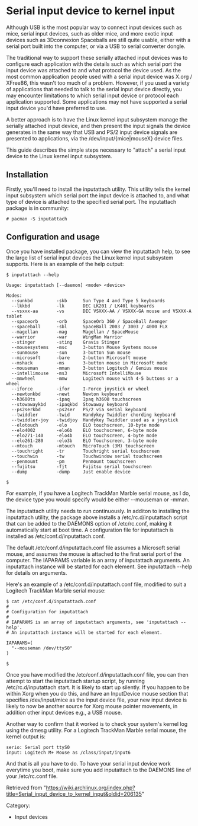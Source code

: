 Serial input device to kernel input
===================================

  
 Although USB is the most popular way to connect input devices such as
mice, serial input devices, such as older mice, and more exotic input
devices such as 3Dconnexion Spaceballs are still quite usable, either
with a serial port built into the computer, or via a USB to serial
converter dongle.

The traditional way to support these serially attached input devices was
to configure each application with the details such as which serial port
the input device was attached to and what protocol the device used. As
the most common application people used with a serial input device was
X.org / XFree86, this wasn't too much of a problem. However, if you used
a variety of applications that needed to talk to the serial input device
directly, you may encounter limitations to which serial input device or
protocol each application supported. Some applications may not have
supported a serial input device you'd have preferred to use.

A better approach is to have the Linux kernel input subsystem manage the
serially attached input device, and then present the input signals the
device generates in the same way that USB and PS/2 input device signals
are presented to applications, via the /dev/input/{mice|mouseX} device
files.

This guide describes the simple steps necessary to "attach" a serial
input device to the Linux kernel input subsystem.

Installation
------------

Firstly, you'll need to install the inputattach utility. This utility
tells the kernel input subsystem which serial port the input device is
attached to, and what type of device is attached to the specified serial
port. The inputattach package is in community:

    # pacman -S inputattach

Configuration and usage
-----------------------

Once you have installed package, you can view the inputattach help, to
see the large list of serial input devices the Linux kernel input
subsystem supports. Here is an example of the help output:

    $ inputattach --help

    Usage: inputattach [--daemon] <mode> <device>

    Modes:
      --sunkbd         -skb      Sun Type 4 and Type 5 keyboards
      --lkkbd          -lk       DEC LK201 / LK401 keyboards
      --vsxxx-aa       -vs       DEC VSXXX-AA / VSXXX-GA mouse and VSXXX-A tablet
      --spaceorb       -orb      SpaceOrb 360 / SpaceBall Avenger
      --spaceball      -sbl      SpaceBall 2003 / 3003 / 4000 FLX
      --magellan       -mag      Magellan / SpaceMouse
      --warrior        -war      WingMan Warrior
      --stinger        -sting    Gravis Stinger
      --mousesystems   -msc      3-button Mouse Systems mouse
      --sunmouse       -sun      3-button Sun mouse
      --microsoft      -bare     2-button Microsoft mouse
      --mshack         -ms       3-button mouse in Microsoft mode
      --mouseman       -mman     3-button Logitech / Genius mouse
      --intellimouse   -ms3      Microsoft IntelliMouse
      --mmwheel        -mmw      Logitech mouse with 4-5 buttons or a wheel
      --iforce         -ifor     I-Force joystick or wheel
      --newtonkbd      -newt     Newton keyboard
      --h3600ts        -ipaq     Ipaq h3600 touchscreen
      --stowawaykbd    -ipaqkbd  Stowaway keyboard
      --ps2serkbd      -ps2ser   PS/2 via serial keyboard
      --twiddler       -twid     Handykey Twiddler chording keyboard
      --twiddler-joy   -twidjoy  Handykey Twiddler used as a joystick
      --elotouch       -elo      ELO touchscreen, 10-byte mode
      --elo4002        -elo6b    ELO touchscreen, 6-byte mode
      --elo271-140     -elo4b    ELO touchscreen, 4-byte mode
      --elo261-280     -elo3b    ELO Touchscreen, 3-byte mode
      --mtouch         -mtouch   MicroTouch (3M) touchscreen
      --touchright     -tr       Touchright serial touchscreen
      --touchwin       -tw       Touchwindow serial touchscreen
      --penmount       -pm       Penmount touchscreen
      --fujitsu        -fjt      Fujitsu serial touchscreen
      --dump           -dump     Just enable device

    $

For example, if you have a Logitech TrackMan Marble serial mouse, as I
do, the device type you would specify would be either --mouseman or
-mman.

The inputattach utility needs to run continuously. In additon to
installing the inputattach utility, the package above installs a
/etc/rc.d/inputattach script that can be added to the DAEMONS option of
/etc/rc.conf, making it automatically start at boot time. A
configuration file for inputattach is installed as
/etc/conf.d/inputattach.conf.

The default /etc/conf.d/inputattach.conf file assumes a Microsoft serial
mouse, and assumes the mouse is attached to the first serial port of the
computer. The IAPARAMS variable is an array of inputattach arguments. An
inputattach instance will be started for each element. See inputattach
--help for details on arguments.

Here's an example of a /etc/conf.d/inputattach.conf file, modified to
suit a Logitech TrackMan Marble serial mouse:

    $ cat /etc/conf.d/inputattach.conf 
    #
    # Configuration for inputattach
    #
    # IAPARAMS is an array of inputattach arguments, see 'inputattach --help'.
    # An inputattach instance will be started for each element.

    IAPARAMS=(
      "--mouseman /dev/ttyS0"
    )

    $

Once you have modified the /etc/conf.d/inputattach.conf file, you can
then attempt to start the inputattach startup script, by running
/etc/rc.d/inputattach start. It is likely to start up silently. If you
happen to be within Xorg when you do this, and have an InputDevice mouse
section that specifies /dev/input/mice as the input device file, your
new input device is likely to now be another source for Xorg mouse
pointer movements, in addition other input devices e.g., a USB mouse.

Another way to confirm that it worked is to check your system's kernel
log using the dmesg utility. For a Logitech TrackMan Marble serial
mouse, the kernel output is:

    serio: Serial port ttyS0
    input: Logitech M+ Mouse as /class/input/input6

And that is all you have to do. To have your serial input device work
everytime you boot, make sure you add inputattach to the DAEMONS line of
your /etc/rc.conf file.

Retrieved from
"https://wiki.archlinux.org/index.php?title=Serial_input_device_to_kernel_input&oldid=206135"

Category:

-   Input devices

